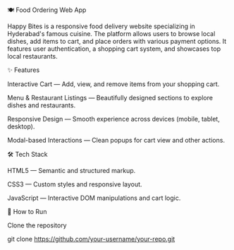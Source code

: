 
🍽️ Food Ordering Web App

Happy Bites is a responsive food delivery website specializing in Hyderabad's famous cuisine. The platform allows users to browse local dishes, add items to cart, and place orders with various payment options. It features user authentication, a shopping cart system, and showcases top local restaurants.

✨ Features


Interactive Cart — Add, view, and remove items from your shopping cart.

Menu & Restaurant Listings — Beautifully designed sections to explore dishes and restaurants.

Responsive Design — Smooth experience across devices (mobile, tablet, desktop).

Modal-based Interactions — Clean popups for cart view and other actions.

🛠️ Tech Stack


 HTML5 — Semantic and structured markup.

 CSS3 — Custom styles and responsive layout.

 JavaScript — Interactive DOM manipulations and cart logic.


 🚀 How to Run

Clone the repository

git clone https://github.com/your-username/your-repo.git